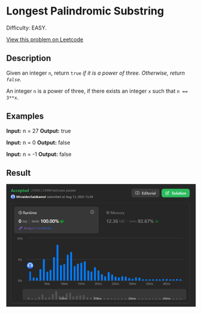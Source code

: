 # Longest Palindromic Substring

Difficulty: EASY.

[View this problem on Leetcode](https://leetcode.com/problems/power-of-three/)

## Description

Given an integer `n`, return `true` _if it is a power of three. Otherwise, return `false`_.

An integer `n` is a power of three, if there exists an integer `x` such that `n == 3**x`.

## Examples

**Input:** n = 27
**Output:** true

**Input:** n = 0
**Output:** false

**Input:** n = -1
**Output:** false

## Result

![Result-on-Leetcode](result.png)
